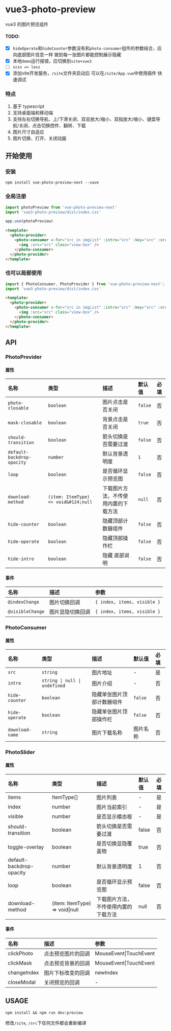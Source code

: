 # vue3-photo-preview

vue3 的图片预览组件

#### TODO:

- [x] `hideOperate`和`hideCounter`参数没有和`photo-consumer`组件的参数结合，应向底部图片信息一样 做到每一张图片都能控制展示隐藏
- [x] 本地`demo`运行报错，应切换到`vite+vue3`
- [ ] `scss => less`
- [x] 添加vite开发服务，`/site`文件夹启动后 可以在`/site/App.vue`中使用插件 快速调试

### 特点

1. 基于 typescript
2. 支持桌面端和移动端
3. 支持左右切换导航、上/下滑关闭、双击放大/缩小、双指放大/缩小、键盘导航/关闭、点击切换控件、翻转、下载
4. 图片尺寸自适应
5. 图片切换、打开、关闭动画

## 开始使用

### 安装

```
npm install vue-photo-preview-next --save
```

### 全局注册

```js
import photoPreview from 'vue-photo-preview-next'
import 'vue3-photo-preview/dist/index.css'

app.use(photoPreview)
```

```html
<template>
  <photo-provider>
    <photo-consumer v-for="src in imgList" :intro="src" :key="src" :src="src">
      <img :src="src" class="view-box" />
    </photo-consumer>
  </photo-provider>
</template>
```

### 也可以局部使用
```js
import { PhotoConsumer, PhotoProvider } from 'vue-photo-preview-next';
import 'vue3-photo-preview/dist/index.css'
```

```html
<template>
  <photo-provider>
    <photo-consumer v-for="src in imgList" :intro="src" :key="src" :src="src">
      <img :src="src" class="view-box" />
    </photo-consumer>
  </photo-provider>
</template>
```

## API

### PhotoProvider

#### 属性

| 名称                       | 类型                                 | 描述                                 | 默认值  | 必填 |
| :------------------------- | :----------------------------------- | :----------------------------------- | :------ | :--- |
| `photo-closable`           | `boolean`                            | 图片点击是否关闭                     | `false` | 否   |
| `mask-closable`            | `boolean`                            | 背景点击是否关闭                     | `true`  | 否   |
| `should-transition`        | `boolean`                            | 箭头切换是否需要过渡                 | `false` | 否   |
| `default-backdrop-opacity` | `number`                             | 默认背景透明度                       | `1`     | 否   |
| `loop`                     | `boolean`                            | 是否循环显示预览图                   | `false` | 否   |
| `download-method`          | `(item: ItemType) => void&#124;null` | 下载图片方法，不传使用内置的下载方法 | `null`  | 否   |
| `hide-counter`             | `boolean`                            | 隐藏顶部计数器组件                   | `false` | 否   |
| `hide-operate`             | `boolean`                            | 隐藏顶部操作栏                       | `false` | 否   |
| `hide-intro`               | `boolean`                            | 隐藏 底部说明                        | `false` | 否   |

#### 事件

| 名称             | 描述             | 参数                        |
| :--------------- | :--------------- | :-------------------------- |
| `@indexChange`   | 图片切换回调     | `{ index, items, visible }` |
| `@visibleChange` | 图片显隐切换回调 | `{ index, items, visible }` |

### PhotoConsumer

#### 属性

| 名称            | 类型                          | 描述                       | 默认值   | 必填 |
| :-------------- | :---------------------------- | :------------------------- | :------- | :--- |
| `src`           | `string`                      | 图片地址                   | -        | 是   |
| `intro`         | `string \| null \| undefined` | 图片介绍                   | -        | 否   |
| `hide-counter`  | `boolean`                     | 隐藏单张图片顶部计数器组件 | `false`  | 否   |
| `hide-operate`  | `boolean`                     | 隐藏单张图片顶部操作栏     | `false`  | 否   |
| `download-name` | `string`                      | 图片下载名称               | 图片名称 | 否   |

### PhotoSlider

#### 属性

| 名称                     | 类型                               | 描述                                 | 默认值 | 必填 |
| :----------------------- | :--------------------------------- | :----------------------------------- | :----- | :--- |
| items                    | ItemType[]                         | 图片列表                             | -      | 是   |
| index                    | number                             | 图片当前索引                         | -      | 是   |
| visible                  | number                             | 是否显示模态框                       | -      | 是   |
| should-transition        | boolean                            | 箭头切换是否需要过渡                 | false  | 否   |
| toggle-overlay           | boolean                            | 是否切换显隐覆盖物                   | true   | 否   |
| default-backdrop-opacity | number                             | 默认背景透明度                       | 1      | 否   |
| loop                     | boolean                            | 是否循环显示预览图                   | false  | 否   |
| download-method          | (item: ItemType) => void&#124;null | 下载图片方法，不传使用内置的下载方法 | null   | 否   |

#### 事件

| 名称        | 描述               | 参数                       |
| :---------- | :----------------- | :------------------------- |
| clickPhoto  | 点击预览图片的回调 | MouseEvent&#124;TouchEvent |
| clickMask   | 点击预览背景的回调 | MouseEvent&#124;TouchEvent |
| changeIndex | 图片下标改变的回调 | newIndex                   |
| closeModal  | 关闭预览的回调     | -                          |

## USAGE

`npm install && npm run dev:preview`

修改`/site`, `/src`下任何文件都会重新编译
